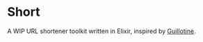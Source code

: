 # Short

A WIP URL shortener toolkit written in Elixir, inspired by [Guillotine][guillotine].

[guillotine]: https://github.com/technoweenie/guillotine

